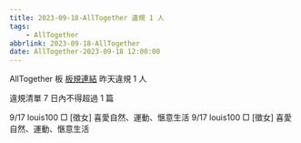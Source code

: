 ```yaml
---
title: 2023-09-18-AllTogether 違規 1 人
tags:
    - AllTogether
abbrlink: 2023-09-18-AllTogether
date: AllTogether-2023-09-18 12:00:00
---
```

AllTogether 板 [板規連結](https://www.ptt.cc/bbs/AllTogether/M.1643211430.A.5FB.html)
昨天違規 1 人
<!-- more -->

違規清單
7 日內不得超過 1 篇

9/17 louis100 □ [徵女] 喜愛自然、運動、愜意生活
9/17 louis100 □ [徵女] 喜愛自然、運動、愜意生活